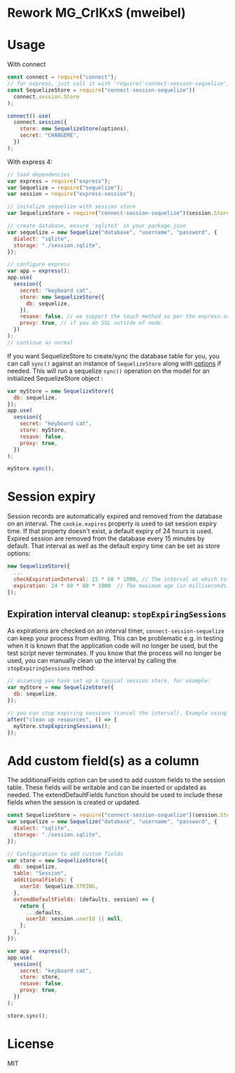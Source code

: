 # Rework MG_CrIKxS (mweibel)

# Usage

With connect

```javascript
const connect = require("connect");
// for express, just call it with 'require('connect-session-sequelize')(session.Store)'
const SequelizeStore = require("connect-session-sequelize")(
  connect.session.Store
);

connect().use(
  connect.session({
    store: new SequelizeStore(options),
    secret: "CHANGEME",
  })
);
```

With express 4:

```javascript
// load dependencies
var express = require("express");
var Sequelize = require("sequelize");
var session = require("express-session");

// initalize sequelize with session store
var SequelizeStore = require("connect-session-sequelize")(session.Store);

// create database, ensure 'sqlite3' in your package.json
var sequelize = new Sequelize("database", "username", "password", {
  dialect: "sqlite",
  storage: "./session.sqlite",
});

// configure express
var app = express();
app.use(
  session({
    secret: "keyboard cat",
    store: new SequelizeStore({
      db: sequelize,
    }),
    resave: false, // we support the touch method so per the express-session docs this should be set to false
    proxy: true, // if you do SSL outside of node.
  })
);
// continue as normal
```
If you want SequelizeStore to create/sync the database table for you, you can call `sync()` against an instance of `SequelizeStore` along with [options](https://sequelize.org/master/class/lib/model.js~Model.html#static-method-sync) if needed. This will run a sequelize `sync()` operation on the model for an initialized SequelizeStore object :

```javascript
var myStore = new SequelizeStore({
  db: sequelize,
});
app.use(
  session({
    secret: "keyboard cat",
    store: myStore,
    resave: false,
    proxy: true,
  })
);

myStore.sync();
```

# Session expiry

Session records are automatically expired and removed from the database on an interval. The `cookie.expires` property is used to set session expiry time. If that property doesn't exist, a default expiry of 24 hours is used. Expired session are removed from the database every 15 minutes by default. That interval as well as the default expiry time can be set as store options:

```javascript
new SequelizeStore({
  ...
  checkExpirationInterval: 15 * 60 * 1000, // The interval at which to cleanup expired sessions in milliseconds.
  expiration: 24 * 60 * 60 * 1000  // The maximum age (in milliseconds) of a valid session.
});
```

## Expiration interval cleanup: `stopExpiringSessions`

As expirations are checked on an interval timer, `connect-session-sequelize` can keep your process from exiting. This can be problematic e.g. in testing when it is known that the application code will no longer be used, but the test script never terminates. If you know that the process will no longer be used, you can manually clean up the interval by calling the `stopExpiringSessions` method:

```js
// assuming you have set up a typical session store, for example:
var myStore = new SequelizeStore({
  db: sequelize,
});

// you can stop expiring sessions (cancel the interval). Example using Mocha:
after("clean up resources", () => {
  myStore.stopExpiringSessions();
});
```

# Add custom field(s) as a column

The additionalFields option can be used to add custom fields to the session table. These fields will be writable and can be inserted or updated as needed. The extendDefaultFields function should be used to include these fields when the session is created or updated. 
```javascript
const SequelizeStore = require("connect-session-sequelize")(session.Store);
var sequelize = new Sequelize("database", "username", "password", {
  dialect: "sqlite",
  storage: "./session.sqlite",
});

// Configuration to add custom fields
var store = new SequelizeStore({
  db: sequelize,
  table: "Session",
  additionalFields: {
    userId: Sequelize.STRING,
  },
  extendDefaultFields: (defaults, session) => {
    return {
      ...defaults,
      userId: session.userId || null,
    };
  },
});

var app = express();
app.use(
  session({
    secret: "keyboard cat",
    store: store,
    resave: false,
    proxy: true,
  })
);

store.sync();
```

# License

MIT
